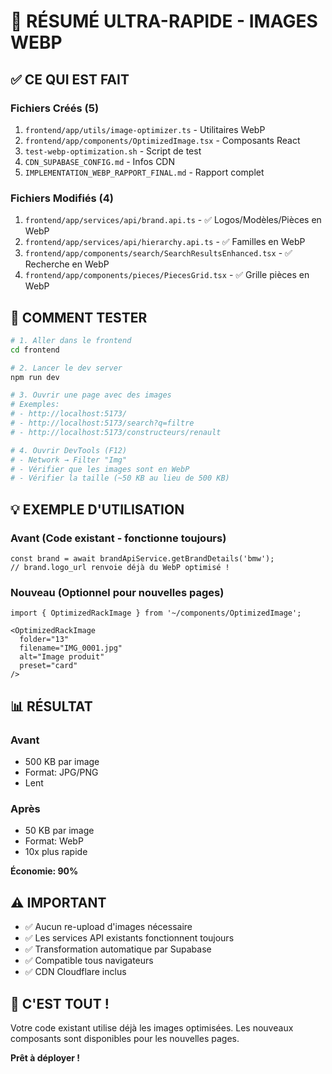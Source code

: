 # 🎯 RÉSUMÉ ULTRA-RAPIDE - IMAGES WEBP

## ✅ CE QUI EST FAIT

### Fichiers Créés (5)
1. `frontend/app/utils/image-optimizer.ts` - Utilitaires WebP
2. `frontend/app/components/OptimizedImage.tsx` - Composants React
3. `test-webp-optimization.sh` - Script de test
4. `CDN_SUPABASE_CONFIG.md` - Infos CDN
5. `IMPLEMENTATION_WEBP_RAPPORT_FINAL.md` - Rapport complet

### Fichiers Modifiés (4)
1. `frontend/app/services/api/brand.api.ts` - ✅ Logos/Modèles/Pièces en WebP
2. `frontend/app/services/api/hierarchy.api.ts` - ✅ Familles en WebP
3. `frontend/app/components/search/SearchResultsEnhanced.tsx` - ✅ Recherche en WebP
4. `frontend/app/components/pieces/PiecesGrid.tsx` - ✅ Grille pièces en WebP

## 🚀 COMMENT TESTER

```bash
# 1. Aller dans le frontend
cd frontend

# 2. Lancer le dev server
npm run dev

# 3. Ouvrir une page avec des images
# Exemples:
# - http://localhost:5173/
# - http://localhost:5173/search?q=filtre
# - http://localhost:5173/constructeurs/renault

# 4. Ouvrir DevTools (F12)
# - Network → Filter "Img"
# - Vérifier que les images sont en WebP
# - Vérifier la taille (~50 KB au lieu de 500 KB)
```

## 💡 EXEMPLE D'UTILISATION

### Avant (Code existant - fonctionne toujours)
```tsx
const brand = await brandApiService.getBrandDetails('bmw');
// brand.logo_url renvoie déjà du WebP optimisé !
```

### Nouveau (Optionnel pour nouvelles pages)
```tsx
import { OptimizedRackImage } from '~/components/OptimizedImage';

<OptimizedRackImage 
  folder="13"
  filename="IMG_0001.jpg"
  alt="Image produit"
  preset="card"
/>
```

## 📊 RÉSULTAT

### Avant
- 500 KB par image
- Format: JPG/PNG
- Lent

### Après
- 50 KB par image
- Format: WebP
- 10x plus rapide

**Économie: 90%**

## ⚠️ IMPORTANT

- ✅ Aucun re-upload d'images nécessaire
- ✅ Les services API existants fonctionnent toujours
- ✅ Transformation automatique par Supabase
- ✅ Compatible tous navigateurs
- ✅ CDN Cloudflare inclus

## 🎉 C'EST TOUT !

Votre code existant utilise déjà les images optimisées.
Les nouveaux composants sont disponibles pour les nouvelles pages.

**Prêt à déployer !**
